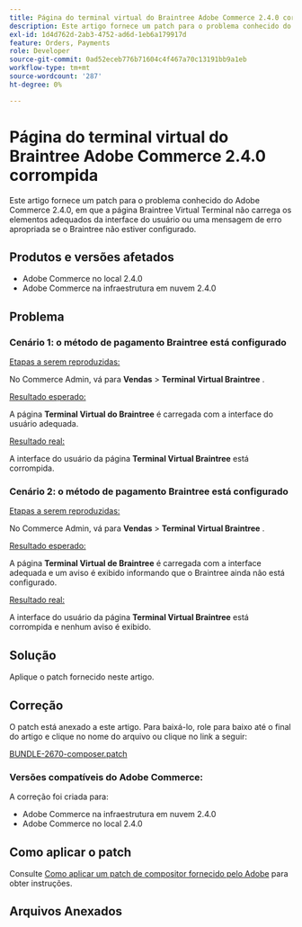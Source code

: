 ```yaml
---
title: Página do terminal virtual do Braintree Adobe Commerce 2.4.0 corrompida
description: Este artigo fornece um patch para o problema conhecido do Adobe Commerce 2.4.0, em que a página Braintree Virtual Terminal não carrega os elementos adequados da interface do usuário ou uma mensagem de erro apropriada se o Braintree não estiver configurado.
exl-id: 1d4d762d-2ab3-4752-ad6d-1eb6a179917d
feature: Orders, Payments
role: Developer
source-git-commit: 0ad52eceb776b71604c4f467a70c13191bb9a1eb
workflow-type: tm+mt
source-wordcount: '287'
ht-degree: 0%

---
```


# Página do terminal virtual do Braintree Adobe Commerce 2.4.0 corrompida

Este artigo fornece um patch para o problema conhecido do Adobe Commerce 2.4.0, em que a página Braintree Virtual Terminal não carrega os elementos adequados da interface do usuário ou uma mensagem de erro apropriada se o Braintree não estiver configurado.

## Produtos e versões afetados

* Adobe Commerce no local 2.4.0
* Adobe Commerce na infraestrutura em nuvem 2.4.0

## Problema

### Cenário 1: o método de pagamento Braintree está configurado

<u>Etapas a serem reproduzidas:</u>

No Commerce Admin, vá para **Vendas** > **Terminal Virtual Braintree** . **&#x200B; &#x200B;**

<u>Resultado esperado:</u>

A página **Terminal Virtual do Braintree** é carregada com a interface do usuário adequada.

<u>Resultado real:</u>

A interface do usuário da página **Terminal Virtual Braintree** está corrompida.

### Cenário 2: o método de pagamento Braintree está configurado

<u>Etapas a serem reproduzidas:</u>

No Commerce Admin, vá para **Vendas** > **Terminal Virtual Braintree** . **&#x200B; &#x200B;**

<u>Resultado esperado:</u>

A página **Terminal Virtual de Braintree** é carregada com a interface adequada e um aviso é exibido informando que o Braintree ainda não está configurado.

<u>Resultado real:</u>

A interface do usuário da página **Terminal Virtual Braintree** está corrompida e nenhum aviso é exibido.

## Solução

Aplique o patch fornecido neste artigo.

## Correção

O patch está anexado a este artigo. Para baixá-lo, role para baixo até o final do artigo e clique no nome do arquivo ou clique no link a seguir:

[BUNDLE-2670-composer.patch](assets/BUNDLE-2670-composer.patch.zip)

### Versões compatíveis do Adobe Commerce:

A correção foi criada para:

* Adobe Commerce na infraestrutura em nuvem 2.4.0
* Adobe Commerce no local 2.4.0

## Como aplicar o patch

Consulte [Como aplicar um patch de compositor fornecido pelo Adobe](/help/how-to/general/how-to-apply-a-composer-patch-provided-by-magento.md) para obter instruções.

## Arquivos Anexados

